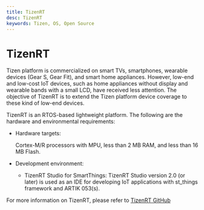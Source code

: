 ```yaml
---
title: TizenRT
desc: TizenRT
keywords: Tizen, OS, Open Source
---
```


# TizenRT

Tizen platform is commercialized on smart TVs, smartphones, wearable devices (Gear S, Gear Fit), and smart home appliances. However, low-end and low-cost IoT devices, such as home appliances without display and wearable bands with a small LCD, have received less attention. The objective of TizenRT is to extend the Tizen platform device coverage to these kind of low-end devices.

TizenRT is an RTOS-based lightweight platform. The following are the hardware and environmental requirements:

- Hardware targets: 

  Cortex-M/R processors with MPU, less than 2 MB RAM, and less than 16 MB Flash.

- Development environment:
	- TizenRT Studio for SmartThings:
	TizenRT Studio version 2.0 (or later) is used as an IDE for developing IoT applications with st_things framework and ARTIK 053(s).

For more information on TizenRT, please refer to [TizenRT GitHub](https://github.com/Samsung/TizenRT)
